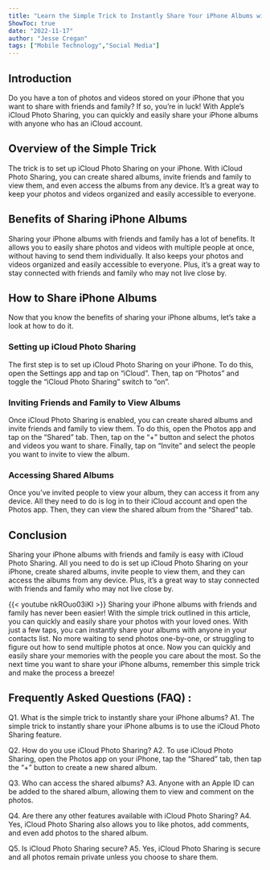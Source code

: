 ```yaml
---
title: "Learn the Simple Trick to Instantly Share Your iPhone Albums with Friends and Family!"
ShowToc: true 
date: "2022-11-17"
author: "Jesse Cregan" 
tags: ["Mobile Technology","Social Media"]
---
```

## Introduction

Do you have a ton of photos and videos stored on your iPhone that you want to share with friends and family? If so, you’re in luck! With Apple’s iCloud Photo Sharing, you can quickly and easily share your iPhone albums with anyone who has an iCloud account. 

## Overview of the Simple Trick

The trick is to set up iCloud Photo Sharing on your iPhone. With iCloud Photo Sharing, you can create shared albums, invite friends and family to view them, and even access the albums from any device. It’s a great way to keep your photos and videos organized and easily accessible to everyone. 

## Benefits of Sharing iPhone Albums

Sharing your iPhone albums with friends and family has a lot of benefits. It allows you to easily share photos and videos with multiple people at once, without having to send them individually. It also keeps your photos and videos organized and easily accessible to everyone. Plus, it’s a great way to stay connected with friends and family who may not live close by. 

## How to Share iPhone Albums

Now that you know the benefits of sharing your iPhone albums, let’s take a look at how to do it. 

### Setting up iCloud Photo Sharing

The first step is to set up iCloud Photo Sharing on your iPhone. To do this, open the Settings app and tap on “iCloud”. Then, tap on “Photos” and toggle the “iCloud Photo Sharing” switch to “on”. 

### Inviting Friends and Family to View Albums

Once iCloud Photo Sharing is enabled, you can create shared albums and invite friends and family to view them. To do this, open the Photos app and tap on the “Shared” tab. Then, tap on the “+” button and select the photos and videos you want to share. Finally, tap on “Invite” and select the people you want to invite to view the album. 

### Accessing Shared Albums

Once you’ve invited people to view your album, they can access it from any device. All they need to do is log in to their iCloud account and open the Photos app. Then, they can view the shared album from the “Shared” tab. 

## Conclusion

Sharing your iPhone albums with friends and family is easy with iCloud Photo Sharing. All you need to do is set up iCloud Photo Sharing on your iPhone, create shared albums, invite people to view them, and they can access the albums from any device. Plus, it’s a great way to stay connected with friends and family who may not live close by.

{{< youtube nkROuo03iKI >}} 
Sharing your iPhone albums with friends and family has never been easier! With the simple trick outlined in this article, you can quickly and easily share your photos with your loved ones. With just a few taps, you can instantly share your albums with anyone in your contacts list. No more waiting to send photos one-by-one, or struggling to figure out how to send multiple photos at once. Now you can quickly and easily share your memories with the people you care about the most. So the next time you want to share your iPhone albums, remember this simple trick and make the process a breeze!

## Frequently Asked Questions (FAQ) :
Q1. What is the simple trick to instantly share your iPhone albums?
A1. The simple trick to instantly share your iPhone albums is to use the iCloud Photo Sharing feature.

Q2. How do you use iCloud Photo Sharing?
A2. To use iCloud Photo Sharing, open the Photos app on your iPhone, tap the “Shared” tab, then tap the “+” button to create a new shared album.

Q3. Who can access the shared albums?
A3. Anyone with an Apple ID can be added to the shared album, allowing them to view and comment on the photos.

Q4. Are there any other features available with iCloud Photo Sharing?
A4. Yes, iCloud Photo Sharing also allows you to like photos, add comments, and even add photos to the shared album.

Q5. Is iCloud Photo Sharing secure?
A5. Yes, iCloud Photo Sharing is secure and all photos remain private unless you choose to share them.


